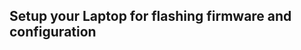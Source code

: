 
## Setup your Laptop for flashing firmware and configuration

[](https://docs.espressif.com/projects/esp-idf/en/v3.1.5/get-started-cmake/index.html#get-started-setup-toolchain-cmake)
